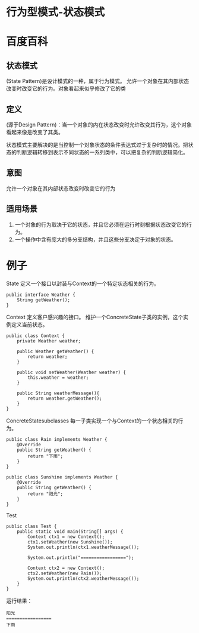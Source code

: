 # 行为型模式-状态模式


# 百度百科
## 状态模式
(State Pattern)是设计模式的一种，属于行为模式。
允许一个对象在其内部状态改变时改变它的行为。对象看起来似乎修改了它的类
## 定义
(源于Design Pattern)：当一个对象的内在状态改变时允许改变其行为，这个对象看起来像是改变了其类。

状态模式主要解决的是当控制一个对象状态的条件表达式过于复杂时的情况。把状态的判断逻辑转移到表示不同状态的一系列类中，可以把复杂的判断逻辑简化。
## 意图
允许一个对象在其内部状态改变时改变它的行为
## 适用场景

 1. 一个对象的行为取决于它的状态，并且它必须在运行时刻根据状态改变它的行为。
 2. 一个操作中含有庞大的多分支结构，并且这些分支决定于对象的状态。

# 例子
State
定义一个接口以封装与Context的一个特定状态相关的行为。
```
public interface Weather {
    String getWeather();
}
```
Context
定义客户感兴趣的接口。
维护一个ConcreteState子类的实例，这个实例定义当前状态。
```
public class Context {
    private Weather weather;

    public Weather getWeather() {
        return weather;
    }

    public void setWeather(Weather weather) {
        this.weather = weather;
    }

    public String weatherMessage(){
        return weather.getWeather();
    }
}
```
ConcreteStatesubclasses
每一子类实现一个与Context的一个状态相关的行为。
```
public class Rain implements Weather {
    @Override
    public String getWeather() {
        return "下雨";
    }
}
```
```
public class Sunshine implements Weather {
    @Override
    public String getWeather() {
        return "阳光";
    }
}
```
Test
```
public class Test {
    public static void main(String[] args) {
        Context ctx1 = new Context();
        ctx1.setWeather(new Sunshine());
        System.out.println(ctx1.weatherMessage());

        System.out.println("=================");

        Context ctx2 = new Context();
        ctx2.setWeather(new Rain());
        System.out.println(ctx2.weatherMessage());
    }
}
```
运行结果：
```
阳光
=================
下雨
```

